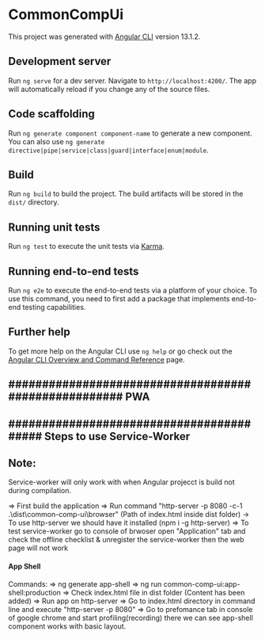 # CommonCompUi

This project was generated with [Angular CLI](https://github.com/angular/angular-cli) version 13.1.2.

## Development server

Run `ng serve` for a dev server. Navigate to `http://localhost:4200/`. The app will automatically reload if you change any of the source files.

## Code scaffolding

Run `ng generate component component-name` to generate a new component. You can also use `ng generate directive|pipe|service|class|guard|interface|enum|module`.

## Build

Run `ng build` to build the project. The build artifacts will be stored in the `dist/` directory.

## Running unit tests

Run `ng test` to execute the unit tests via [Karma](https://karma-runner.github.io).

## Running end-to-end tests

Run `ng e2e` to execute the end-to-end tests via a platform of your choice. To use this command, you need to first add a package that implements end-to-end testing capabilities.

## Further help

To get more help on the Angular CLI use `ng help` or go check out the [Angular CLI Overview and Command Reference](https://angular.io/cli) page.



## ##################################################### PWA ######################################################
## ######################################### Steps to use Service-Worker ##########################################
## Note: 

Service-worker will only work with when Angular projecct is build not during compilation.

=> First build the application
=> Run command "http-server -p 8080 -c-1 .\dist\common-comp-ui\browser\"  (Path of index.html inside dist folder)
    -> To use http-server we should have it installed (npm i -g http-server)
=> To test service-worker go to console of brwoser open "Application" tab and check the offline checklist & unregister the service-worker then the web page will not work


#### App Shell
Commands:
=> ng generate app-shell
=> ng run common-comp-ui:app-shell:production
=> Check index.html file in dist folder (Content has been added)
=> Run app on http-server
=> Go to index.html directory in command line and execute "http-server -p 8080"
=> Go to prefomance tab in console of google chrome and start profiling(recording) there we can see app-shell component works with basic layout.